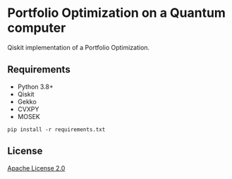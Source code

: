 # Portfolio Optimization on a Quantum computer
Qiskit implementation of a Portfolio Optimization.

 ## Requirements
 * Python 3.8+
 * Qiskit
 * Gekko
 * CVXPY
 * MOSEK

```shell
pip install -r requirements.txt
```

 ## License
[Apache License 2.0](https://github.com/adelshb/quantum-porforlio-optimization-via-entanglement-forging/blob/main/LICENSE)
